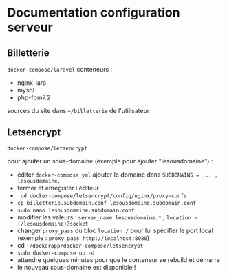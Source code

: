 # Documentation configuration serveur

## Billetterie

`docker-compose/laravel`
conteneurs :

- nginx-lara
- mysql
- php-fpm7.2

sources du site dans `~/billetterie` de l'utilisateur

## Letsencrypt

`docker-compose/letsencrypt`

pour ajouter un sous-domaine (exemple pour ajouter "lesousdomaine") :

- éditer `docker-compose.yml` ajouter le domaine dans `SUBDOMAINS = ... , lesousdomaine, `
- fermer et enregister l'éditeur
-  ` cd docker-compose/letsencrypt/config/nginx/proxy-confs`
- `cp billetterie.subdomain.conf lesousdomaine.subdomain.conf`
- `sudo nano lesousdomaine.subdomain.conf` 
- modifier les valeurs  : `server_name lesousdomaine.*` , `location ~ (/lesousdomaine)?socket`
- changer `proxy_pass` du bloc `location /` pour lui spécifier le port local (exemple : `proxy_pass http://localhost:8080`)
- cd `~/dockerapp/docker-compose/letsencrypt`
- `sudo docker-compose up -d`
- attendre quelques minutes pour que le conteneur se rebuild et démarre
- le nouveau sous-domaine est disponible ! 

